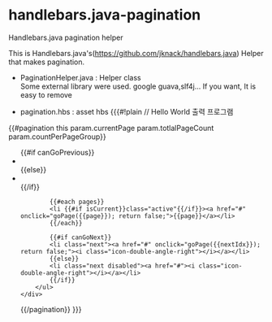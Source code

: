 handlebars.java-pagination
==========================

Handlebars.java pagination helper

This is Handlebars.java's(https://github.com/jknack/handlebars.java) Helper that makes pagination.

- PaginationHelper.java : Helper class
    <br/>Some external library were used. google guava,slf4j... If you want, It is easy to remove
    
- pagination.hbs : asset hbs
{{{#!plain
// Hello World 출력 프로그램
<!--pagination param ==> page:{{param.currentPage}} totalPageCount:{{param.totlalPageCount}} countPerPageGroup:{{param.countPerPageGroup}}-->
{{#pagination this param.currentPage param.totlalPageCount param.countPerPageGroup}}
    <div class="paging_bootstrap">
        <ul class="pagination">
            {{#if canGoPrevious}}
            <li class="prev"><a href="#" onclick="goPage({{previousIdx}}); return false;"><i class="icon-double-angle-left"></i></a></li>
            {{else}}
            <li class="prev disabled"><a href="#"><i class="icon-double-angle-left"></i></a></li>
            {{/if}}

            {{#each pages}}
            <li {{#if isCurrent}}class="active"{{/if}}><a href="#" onclick="goPage({{page}}); return false;">{{page}}</a></li>
            {{/each}}

            {{#if canGoNext}}
            <li class="next"><a href="#" onclick="goPage({{nextIdx}}); return false;"><i class="icon-double-angle-right"></i></a></li>
            {{else}}
            <li class="next disabled"><a href="#"><i class="icon-double-angle-right"></i></a></li>
            {{/if}}
        </ul>
    </div>
{{/pagination}}
}}}


